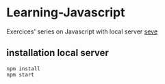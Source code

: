 # Learning-Javascript

Exercices' series on Javascript with local server [seve](https://github.com/leny/seve)

## installation local server

```
npm install
npm start
```
